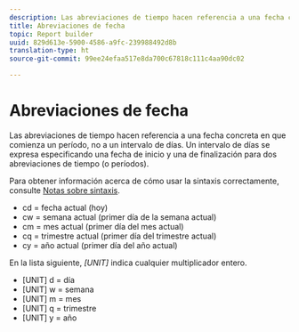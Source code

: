 ```yaml
---
description: Las abreviaciones de tiempo hacen referencia a una fecha concreta en que comienza un período, no a un intervalo de días. Un intervalo de días se expresa especificando una fecha de inicio y una de finalización para dos abreviaciones de tiempo (o períodos).
title: Abreviaciones de fecha
topic: Report builder
uuid: 829d613e-5900-4586-a9fc-239988492d8b
translation-type: ht
source-git-commit: 99ee24efaa517e8da700c67818c111c4aa90dc02

---
```



# Abreviaciones de fecha

Las abreviaciones de tiempo hacen referencia a una fecha concreta en que comienza un período, no a un intervalo de días. Un intervalo de días se expresa especificando una fecha de inicio y una de finalización para dos abreviaciones de tiempo (o períodos).

Para obtener información acerca de cómo usar la sintaxis correctamente, consulte [Notas sobre sintaxis](/help/analyze/report-builder/data-requests/configuring-report-dates/c-customized-date-expressions/examples-of-date-ranges-using-customized-expressions.md#section_555D6563B2D94FA3BDD801DC0B8C289D).

* cd = fecha actual (hoy)
* cw = semana actual (primer día de la semana actual)
* cm = mes actual (primer día del mes actual)
* cq = trimestre actual (primer día del trimestre actual)
* cy = año actual (primer día del año actual)

En la lista siguiente, *[UNIT]* indica cualquier multiplicador entero.

* [UNIT] d = día
* [UNIT] w = semana
* [UNIT] m = mes
* [UNIT] q = trimestre
* [UNIT] y = año
